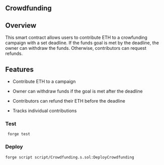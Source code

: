 
## Crowdfunding 

## Overview
This smart contract allows users to contribute ETH to a crowfunding campaign with a set deadline. If the funds goal is met by the deadline, the owner can withdraw the funds. Otherwise, contributors can request refunds.

## Features
* Contribute ETH to a campaign

* Owner can withdraw funds if the goal is met after the deadline

* Contributors can refund their ETH before the deadline

* Tracks individual contributions

### Test
```shell
 forge test
```

### Deploy
```shell
forge script script/Crowdfunding.s.sol:DeployCrowdfunding
```


